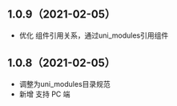 ## 1.0.9（2021-02-05）
- 优化 组件引用关系，通过uni_modules引用组件
## 1.0.8（2021-02-05）
- 调整为uni_modules目录规范
- 新增 支持 PC 端
